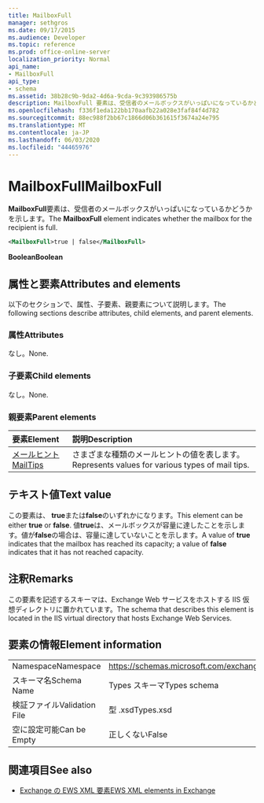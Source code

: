 ```yaml
---
title: MailboxFull
manager: sethgros
ms.date: 09/17/2015
ms.audience: Developer
ms.topic: reference
ms.prod: office-online-server
localization_priority: Normal
api_name:
- MailboxFull
api_type:
- schema
ms.assetid: 38b28c9b-9da2-4d6a-9cda-9c393986575b
description: MailboxFull 要素は、受信者のメールボックスがいっぱいになっているかどうかを示します。
ms.openlocfilehash: f336f1eda122bb170aafb22a028e3faf84f4d782
ms.sourcegitcommit: 88ec988f2bb67c1866d06b361615f3674a24e795
ms.translationtype: MT
ms.contentlocale: ja-JP
ms.lasthandoff: 06/03/2020
ms.locfileid: "44465976"
---
```

# <a name="mailboxfull"></a><span data-ttu-id="ff756-103">MailboxFull</span><span class="sxs-lookup"><span data-stu-id="ff756-103">MailboxFull</span></span>

<span data-ttu-id="ff756-104">**MailboxFull**要素は、受信者のメールボックスがいっぱいになっているかどうかを示します。</span><span class="sxs-lookup"><span data-stu-id="ff756-104">The **MailboxFull** element indicates whether the mailbox for the recipient is full.</span></span> 
  
```XML
<MailboxFull>true | false</MailboxFull>
```

<span data-ttu-id="ff756-105">**Boolean**</span><span class="sxs-lookup"><span data-stu-id="ff756-105">**Boolean**</span></span>

## <a name="attributes-and-elements"></a><span data-ttu-id="ff756-106">属性と要素</span><span class="sxs-lookup"><span data-stu-id="ff756-106">Attributes and elements</span></span>

<span data-ttu-id="ff756-107">以下のセクションで、属性、子要素、親要素について説明します。</span><span class="sxs-lookup"><span data-stu-id="ff756-107">The following sections describe attributes, child elements, and parent elements.</span></span>
  
### <a name="attributes"></a><span data-ttu-id="ff756-108">属性</span><span class="sxs-lookup"><span data-stu-id="ff756-108">Attributes</span></span>

<span data-ttu-id="ff756-109">なし。</span><span class="sxs-lookup"><span data-stu-id="ff756-109">None.</span></span>
  
### <a name="child-elements"></a><span data-ttu-id="ff756-110">子要素</span><span class="sxs-lookup"><span data-stu-id="ff756-110">Child elements</span></span>

<span data-ttu-id="ff756-111">なし。</span><span class="sxs-lookup"><span data-stu-id="ff756-111">None.</span></span>
  
### <a name="parent-elements"></a><span data-ttu-id="ff756-112">親要素</span><span class="sxs-lookup"><span data-stu-id="ff756-112">Parent elements</span></span>

|<span data-ttu-id="ff756-113">**要素**</span><span class="sxs-lookup"><span data-stu-id="ff756-113">**Element**</span></span>|<span data-ttu-id="ff756-114">**説明**</span><span class="sxs-lookup"><span data-stu-id="ff756-114">**Description**</span></span>|
|:-----|:-----|
|[<span data-ttu-id="ff756-115">メールヒント</span><span class="sxs-lookup"><span data-stu-id="ff756-115">MailTips</span></span>](mailtips.md) <br/> |<span data-ttu-id="ff756-116">さまざまな種類のメールヒントの値を表します。</span><span class="sxs-lookup"><span data-stu-id="ff756-116">Represents values for various types of mail tips.</span></span>  <br/> |
   
## <a name="text-value"></a><span data-ttu-id="ff756-117">テキスト値</span><span class="sxs-lookup"><span data-stu-id="ff756-117">Text value</span></span>

<span data-ttu-id="ff756-118">この要素は、 **true**または**false**のいずれかになります。</span><span class="sxs-lookup"><span data-stu-id="ff756-118">This element can be either **true** or **false**.</span></span> <span data-ttu-id="ff756-119">値**true**は、メールボックスが容量に達したことを示します。値が**false**の場合は、容量に達していないことを示します。</span><span class="sxs-lookup"><span data-stu-id="ff756-119">A value of **true** indicates that the mailbox has reached its capacity; a value of **false** indicates that it has not reached capacity.</span></span> 
  
## <a name="remarks"></a><span data-ttu-id="ff756-120">注釈</span><span class="sxs-lookup"><span data-stu-id="ff756-120">Remarks</span></span>

<span data-ttu-id="ff756-121">この要素を記述するスキーマは、Exchange Web サービスをホストする IIS 仮想ディレクトリに置かれています。</span><span class="sxs-lookup"><span data-stu-id="ff756-121">The schema that describes this element is located in the IIS virtual directory that hosts Exchange Web Services.</span></span>
  
## <a name="element-information"></a><span data-ttu-id="ff756-122">要素の情報</span><span class="sxs-lookup"><span data-stu-id="ff756-122">Element information</span></span>

|||
|:-----|:-----|
|<span data-ttu-id="ff756-123">Namespace</span><span class="sxs-lookup"><span data-stu-id="ff756-123">Namespace</span></span>  <br/> |https://schemas.microsoft.com/exchange/services/2006/types  <br/> |
|<span data-ttu-id="ff756-124">スキーマ名</span><span class="sxs-lookup"><span data-stu-id="ff756-124">Schema Name</span></span>  <br/> |<span data-ttu-id="ff756-125">Types スキーマ</span><span class="sxs-lookup"><span data-stu-id="ff756-125">Types schema</span></span>  <br/> |
|<span data-ttu-id="ff756-126">検証ファイル</span><span class="sxs-lookup"><span data-stu-id="ff756-126">Validation File</span></span>  <br/> |<span data-ttu-id="ff756-127">型 .xsd</span><span class="sxs-lookup"><span data-stu-id="ff756-127">Types.xsd</span></span>  <br/> |
|<span data-ttu-id="ff756-128">空に設定可能</span><span class="sxs-lookup"><span data-stu-id="ff756-128">Can be Empty</span></span>  <br/> |<span data-ttu-id="ff756-129">正しくない</span><span class="sxs-lookup"><span data-stu-id="ff756-129">False</span></span>  <br/> |
   
## <a name="see-also"></a><span data-ttu-id="ff756-130">関連項目</span><span class="sxs-lookup"><span data-stu-id="ff756-130">See also</span></span>

- [<span data-ttu-id="ff756-131">Exchange の EWS XML 要素</span><span class="sxs-lookup"><span data-stu-id="ff756-131">EWS XML elements in Exchange</span></span>](ews-xml-elements-in-exchange.md)


